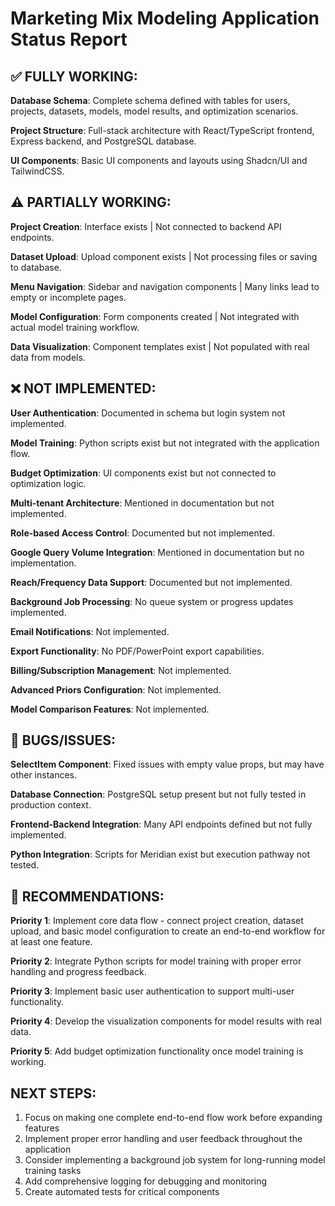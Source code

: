 # Marketing Mix Modeling Application Status Report

## ✅ FULLY WORKING:

**Database Schema**: Complete schema defined with tables for users, projects, datasets, models, model results, and optimization scenarios.

**Project Structure**: Full-stack architecture with React/TypeScript frontend, Express backend, and PostgreSQL database.

**UI Components**: Basic UI components and layouts using Shadcn/UI and TailwindCSS.

## ⚠️ PARTIALLY WORKING:

**Project Creation**: Interface exists | Not connected to backend API endpoints.

**Dataset Upload**: Upload component exists | Not processing files or saving to database.

**Menu Navigation**: Sidebar and navigation components | Many links lead to empty or incomplete pages.

**Model Configuration**: Form components created | Not integrated with actual model training workflow.

**Data Visualization**: Component templates exist | Not populated with real data from models.

## ❌ NOT IMPLEMENTED:

**User Authentication**: Documented in schema but login system not implemented.

**Model Training**: Python scripts exist but not integrated with the application flow.

**Budget Optimization**: UI components exist but not connected to optimization logic.

**Multi-tenant Architecture**: Mentioned in documentation but not implemented.

**Role-based Access Control**: Documented but not implemented.

**Google Query Volume Integration**: Mentioned in documentation but no implementation.

**Reach/Frequency Data Support**: Documented but not implemented.

**Background Job Processing**: No queue system or progress updates implemented.

**Email Notifications**: Not implemented.

**Export Functionality**: No PDF/PowerPoint export capabilities.

**Billing/Subscription Management**: Not implemented.

**Advanced Priors Configuration**: Not implemented.

**Model Comparison Features**: Not implemented.

## 🐛 BUGS/ISSUES:

**SelectItem Component**: Fixed issues with empty value props, but may have other instances.

**Database Connection**: PostgreSQL setup present but not fully tested in production context.

**Frontend-Backend Integration**: Many API endpoints defined but not fully implemented.

**Python Integration**: Scripts for Meridian exist but execution pathway not tested.

## 📝 RECOMMENDATIONS:

**Priority 1**: Implement core data flow - connect project creation, dataset upload, and basic model configuration to create an end-to-end workflow for at least one feature.

**Priority 2**: Integrate Python scripts for model training with proper error handling and progress feedback.

**Priority 3**: Implement basic user authentication to support multi-user functionality.

**Priority 4**: Develop the visualization components for model results with real data.

**Priority 5**: Add budget optimization functionality once model training is working.

## NEXT STEPS:

1. Focus on making one complete end-to-end flow work before expanding features
2. Implement proper error handling and user feedback throughout the application
3. Consider implementing a background job system for long-running model training tasks
4. Add comprehensive logging for debugging and monitoring
5. Create automated tests for critical components